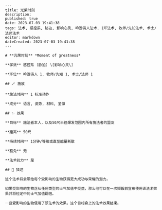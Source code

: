 
    ---
    title: 光荣时刻
    description: 
    published: true
    date: 2023-07-03 19:41:38
    tags: 法术, 惑控系, 胁迫, 影响心灵, 吟游诗人法术, 1环法术, 牧师/先知法术, 术士/法师法术
    editor: markdown
    dateCreated: 2023-07-03 19:41:38
    ---

    # **光荣时刻** *Moment of greatness*

    **学派** 惑控系 (胁迫) \[影响心灵\] 

    **环位** 吟游诗人 1, 牧师/先知 1, 术士/法师 1

    ## 🪄 施放

    **施法时间** 1 标准动作

    **成分** 语言, 姿势, 材料, 圣徽

    ## ✨ 效果 

    **目标** 施法者本人，以及50尺半径爆发范围内所有施法者的盟友 

    **距离** 50尺  

    **持续时间** 1分钟/等级或直至能量耗散 

    **豁免** 无

    **法术抗力** 是

    ## 📖 描述

    这个法术将会带给每个受影响的生物获得更大成功与荣耀的潜力。

    如果受影响的生物正从任何类型的士气加值中受益，那么他可以在一次掷骰前宣布使用该法术效果并将检定中的士气加值翻倍。

    一旦受影响的生物使用了该法术的效果，这个目标身上的法术效果结束。
    